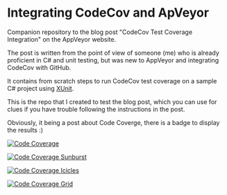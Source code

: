 # Integrating CodeCov and ApVeyor 

Companion repository to the blog post "CodeCov Test Coverage Integration" on the AppVeyor website.

The post is written from the point of view of someone (me) who is already proficient in C# and unit testing, but was new to AppVeyor and integrating CodeCov with GitHub.

It contains from scratch steps to run CodeCov test coverage on a sample C# project using [XUnit](https://xunit.github.io/). 

This is the repo that I created to test the blog post, which you can use for clues if you have trouble following the instructions in the post.

Obviously, it being a post about Code Coverge, there is a badge to display the results :)

[![Code Coverage](https://codecov.io/gh/ceddlyburge/codecov-on-appveyor/coverage.svg)](https://codecov.io/gh/ceddlyburge/codecov-on-appveyor)

[![Code Coverage Sunburst](https://codecov.io/gh/ceddlyburge/codecov-on-appveyor/branch/master/graphs/sunburst.svg)](https://codecov.io/gh/ceddlyburge/codecov-on-appveyor/branch/master/graphs/sunburst.svg)

[![Code Coverage Icicles](https://codecov.io/gh/ceddlyburge/codecov-on-appveyor/branch/master/graphs/icicle.svg)](https://codecov.io/gh/ceddlyburge/codecov-on-appveyor/branch/master/graphs/icicle.svg)

[![Code Coverage Grid](https://codecov.io/gh/ceddlyburge/codecov-on-appveyor/branch/master/graphs/tree.svg)](https://codecov.io/gh/ceddlyburge/codecov-on-appveyor/branch/master/graphs/tree.svg)
